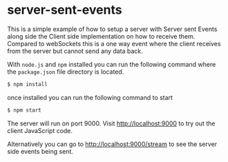 # server-sent-events

This is a simple example of how to setup a server with Server sent Events along side the Client side implementation on how to receive them.  Compared to webSockets this is a one way event where the client receives from the server but cannot send any data back.

With `node.js` and `npm` installed you can run the following command where the `package.json` file directory is located.

```sh
$ npm install
```

once installed you can run the following command to start

```sh
$ npm start
```

The server will run on port 9000.  Visit <http://localhost:9000> to try out the client JavaScript code.

Alternatively you can go to <http://localhost:9000/stream>  to see the server side events being sent.
